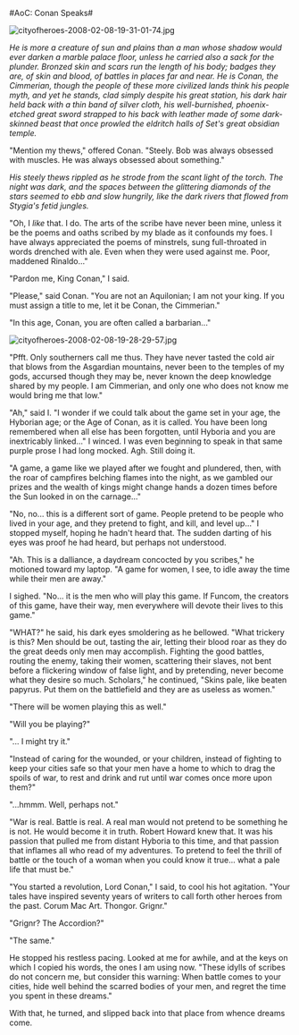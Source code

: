 #AoC: Conan Speaks#

![cityofheroes-2008-02-08-19-31-01-74.jpg](http://westkarana.com/wp-content/uploads/2008/02/cityofheroes-2008-02-08-19-31-01-74.jpg)

*He is more a creature of sun and plains than a man whose shadow would ever darken a marble palace floor, unless he carried also a sack for the plunder. Bronzed skin and scars run the length of his body; badges they are, of skin and blood, of battles in places far and near. He is Conan, the Cimmerian, though the people of these more civilized lands think his people myth, and yet he stands, clad simply despite his great station, his dark hair held back with a thin band of silver cloth, his well-burnished, phoenix-etched great sword strapped to his back with leather made of some dark-skinned beast that once prowled the eldritch halls of Set's great obsidian temple.*

"Mention my thews," offered Conan. "Steely. Bob was always obsessed with muscles. He was always obsessed about something."

*His steely thews rippled as he strode from the scant light of the torch. The night was dark, and the spaces between the glittering diamonds of the stars seemed to ebb and slow hungrily, like the dark rivers that flowed from Stygia's fetid jungles.*

"Oh, I *like* that. I do. The arts of the scribe have never been mine, unless it be the poems and oaths scribed by my blade as it confounds my foes. I have always appreciated the poems of minstrels, sung full-throated in words drenched with ale. Even when they were used against me. Poor, maddened Rinaldo..."

"Pardon me, King Conan," I said.

"Please," said Conan. "You are not an Aquilonian; I am not your king. If you must assign a title to me, let it be Conan, the Cimmerian."

"In this age, Conan, you are often called a barbarian..."

![cityofheroes-2008-02-08-19-28-29-57.jpg](http://westkarana.com/wp-content/uploads/2008/02/cityofheroes-2008-02-08-19-28-29-57.jpg)

"Pfft. Only southerners call me thus. They have never tasted the cold air that blows from the Asgardian mountains, never been to the temples of my gods, accursed though they may be, never known the deep knowledge shared by my people. I am Cimmerian, and only one who does not know me would bring me that low."

"Ah," said I. "I wonder if we could talk about the game set in your age, the Hyborian age; or the Age of Conan, as it is called. You have been long remembered when all else has been forgotten, until Hyboria and you are inextricably linked..." I winced. I was even beginning to speak in that same purple prose I had long mocked. Agh. Still doing it.

"A game, a game like we played after we fought and plundered, then, with the roar of campfires belching flames into the night, as we gambled our prizes and the wealth of kings might change hands a dozen times before the Sun looked in on the carnage..."

"No, no... this is a different sort of game. People pretend to be people who lived in your age, and they pretend to fight, and kill, and level up..." I stopped myself, hoping he hadn't heard that. The sudden darting of his eyes was proof he had heard, but perhaps not understood.

"Ah. This is a dalliance, a daydream concocted by you scribes," he motioned toward my laptop. "A game for women, I see, to idle away the time while their men are away."

I sighed. "No... it is the men who will play this game. If Funcom, the creators of this game, have their way, men everywhere will devote their lives to this game."

"WHAT?" he said, his dark eyes smoldering as he bellowed. "What trickery is this? Men should be out, tasting the air, letting their blood roar as they do the great deeds only men may accomplish. Fighting the good battles, routing the enemy, taking their women, scattering their slaves, not bent before a flickering window of false light, and by pretending, never become what they desire so much. Scholars," he continued, "Skins pale, like beaten papyrus. Put them on the battlefield and they are as useless as women."

"There will be women playing this as well."

"Will you be playing?"

"... I might try it."

"Instead of caring for the wounded, or your children, instead of fighting to keep your cities safe so that your men have a home to which to drag the spoils of war, to rest and drink and rut until war comes once more upon them?"

"...hmmm. Well, perhaps not."

"War is real. Battle is real. A real man would not pretend to be something he is not. He would become it in truth. Robert Howard knew that. It was his passion that pulled me from distant Hyboria to this time, and that passion that inflames all who read of my adventures. To pretend to feel the thrill of battle or the touch of a woman when you could know it true... what a pale life that must be."

"You started a revolution, Lord Conan," I said, to cool his hot agitation. "Your tales have inspired seventy years of writers to call forth other heroes from the past. Corum Mac Art. Thongor. Grignr."

"Grignr? The Accordion?"

"The same."

He stopped his restless pacing. Looked at me for awhile, and at the keys on which I copied his words, the ones I am using now. "These idylls of scribes do not concern me, but consider this warning: When battle comes to your cities, hide well behind the scarred bodies of your men, and regret the time you spent in these dreams."

With that, he turned, and slipped back into that place from whence dreams come.

